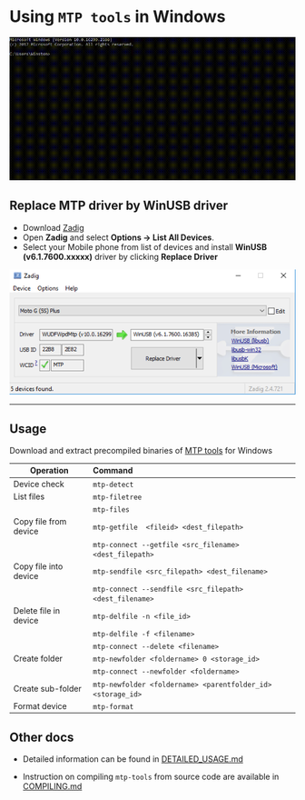 # Using `MTP tools` in Windows
![Output](mtp-tools.gif)

## Replace MTP driver by WinUSB driver
- Download [Zadig](https://zadig.akeo.ie/)
- Open **Zadig** and select **Options &rarr; List All Devices**.
- Select your Mobile phone from list of devices and install **WinUSB (v6.1.7600.xxxxx)** driver by clicking **Replace Driver**

![Output](install_winusb_driver.png)

---

## Usage

Download and extract precompiled binaries of [MTP tools](https://github.com/jabezwinston/mtp-tools/releases/download/v1.1.20/mtp-tools_v1.1.20_win32.zip) for Windows

|         Operation        |   Command                                                   |
|--------------------------|:------------------------------------------------------------|
| Device check             | `mtp-detect`                                                |
| List files               | `mtp-filetree`                                              |
|                          | `mtp-files`                                                 |
| Copy file from device    | `mtp-getfile  <fileid> <dest_filepath>`                     |
|                          | `mtp-connect --getfile <src_filename> <dest_filepath>`      |
| Copy file into device    | `mtp-sendfile <src_filepath> <dest_filename>`               |
|                          | `mtp-connect --sendfile <src_filepath> <dest_filename>`     |
| Delete file in device    | `mtp-delfile -n <file_id>`                                  |
|                          | `mtp-delfile -f <filename>`                                 |
|                          | `mtp-connect --delete <filename>`                           |
| Create folder            | `mtp-newfolder <foldername> 0 <storage_id>`                 |
|                          | `mtp-connect --newfolder <foldername>`                      |
| Create sub-folder        | `mtp-newfolder <foldername> <parentfolder_id> <storage_id>` |
| Format device            | `mtp-format`                                                |

## Other docs

- Detailed information can be found in [DETAILED_USAGE.md](DETAILED_USAGE.md)

- Instruction on compiling `mtp-tools` from source code are available in [COMPILING.md](COMPILING.md)